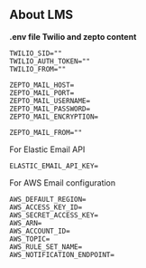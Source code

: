 
## About LMS

**.env file Twilio and zepto content**

```
TWILIO_SID=""
TWILIO_AUTH_TOKEN=""
TWILIO_FROM=""

ZEPTO_MAIL_HOST=
ZEPTO_MAIL_PORT=
ZEPTO_MAIL_USERNAME=
ZEPTO_MAIL_PASSWORD=
ZEPTO_MAIL_ENCRYPTION=

ZEPTO_MAIL_FROM=""
```
For Elastic Email API

```ELASTIC_EMAIL_API_KEY=```

For AWS Email configuration

```angular2html
AWS_DEFAULT_REGION=
AWS_ACCESS_KEY_ID=
AWS_SECRET_ACCESS_KEY=
AWS_ARN=
AWS_ACCOUNT_ID=
AWS_TOPIC=
AWS_RULE_SET_NAME=
AWS_NOTIFICATION_ENDPOINT=
```
